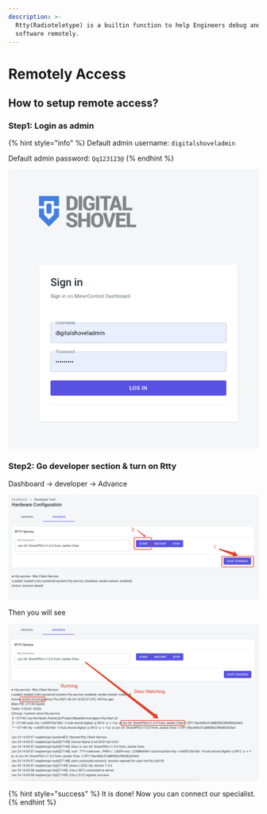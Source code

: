 ```yaml
---
description: >-
  Rtty(Radioteletype) is a builtin function to help Engineers debug and maintain
  software remotely.
---
```


# Remotely Access

## How to setup remote access?

### Step1: Login as admin

{% hint style="info" %}
Default admin username: `digitalshoveladmin`

Default admin password: `Qq123123@` 
{% endhint %}

![](../../../.gitbook/assets/image%20%282%29.png)

### Step2: Go developer section & turn on Rtty

Dashboard -&gt; developer -&gt; Advance

![](../../../.gitbook/assets/image%20%286%29.png)

Then you will see

![](../../../.gitbook/assets/image%20%281%29.png)

{% hint style="success" %}
It is done! Now you can connect our specialist.
{% endhint %}

